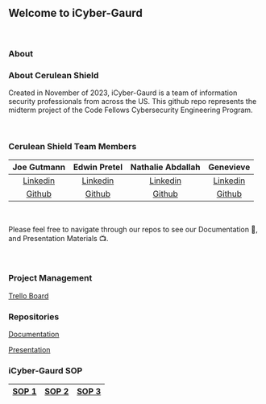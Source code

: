 ## Welcome to iCyber-Gaurd

<br>

### About



### About Cerulean Shield

Created in November of 2023, iCyber-Gaurd is a team of information security professionals from across the US. This github repo represents the midterm project of the Code Fellows Cybersecurity Engineering Program.

<br>

### Cerulean Shield Team Members

| Joe Gutmann | Edwin Pretel | Nathalie Abdallah | Genevieve |
|:----------------------:|:-----------------------:|:----------------------:|:----------------------:|
| [Linkedin](https://www.linkedin.com/in/joegutmann/) | [Linkedin](http://www.linkedin.com/in/preteledwin) | [Linkedin](https://www.linkedin.com/in/nataliabdallah) | [Linkedin]() 
| [Github](https://github.com/Joegutmann) | [Github](http://www.linkedin.com/in/preteledwin) | [Github](https://github.com/nataliabdallah) | [Github]() 

<br>

Please feel free to navigate through our repos to see our Documentation 📝, and Presentation Materials 📺.

<br>

### Project Management

[Trello Board](https://trello.com/b/Qx70t40h/icyber-gaurd)
<br>

### Repositories

[Documentation](https://github.com/iCyber-Gaurd/Documentation)

[Presentation](https://github.com/Cerulean-Shield/Presentation)

### iCyber-Gaurd SOP
| [SOP 1](https://docs.google.com/document/d/1Otuz0Uc4NlfYUOgkII4mBvoP6DukBv6gcXOI9c1fHuQ/edit) | [SOP 2](https://docs.google.com/document/d/1x_lykpg7brHDw_9J3dmw31tSRVMFvNsLcdvibPScxaU/edit) | [SOP 3](https://docs.google.com/document/d/1sUOYsVd2G3o8Z6DxWrNIip21Zc-WJo7-j617_iWLJD0/edit) |
|:----------------------:|:-----------------------:|:----------------------:|

